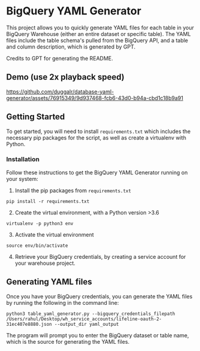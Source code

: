 # BigQuery YAML Generator 

This project allows you to quickly generate YAML files for each table in your BigQuery Warehouse (either an entire dataset or specific table). The YAML files include the table schema's pulled from the BigQuery API, and a table and column description, which is generated by GPT.

Credits to GPT for generating the README.

## Demo (use 2x playback speed)
https://github.com/duggalr/database-yaml-generator/assets/76915349/9d937468-fcb6-43d0-b94a-cbd1c18b9a91

## Getting Started 

To get started, you will need to install `requirements.txt` which includes the necessary pip packages for the script, as well as create a virtualenv with Python.

### Installation
Follow these instructions to get the BigQuery YAML Generator running on your system:

1. Install the pip packages from `requirements.txt`

```
pip install -r requirements.txt
```

2. Create the virtual environment, with a Python version >3.6

```
virtualenv -p python3 env
```

3. Activate the virtual environment

```
source env/bin/activate
```

4. Retrieve your BigQuery credentials, by creating a service account for your warehouse project.


## Generating YAML files 

Once you have your BigQuery credentials, you can generate the YAML files by running the following in the command line:

```
python3 table_yaml_generator.py --bigquery_credentials_filepath /Users/rahul/Desktop/wh_service_accounts/lifeline-oauth-2-31ec407e8880.json --output_dir yaml_output
```

The program will prompt you to enter the BigQuery dataset or table name, which is the source for generating the YAML files.

